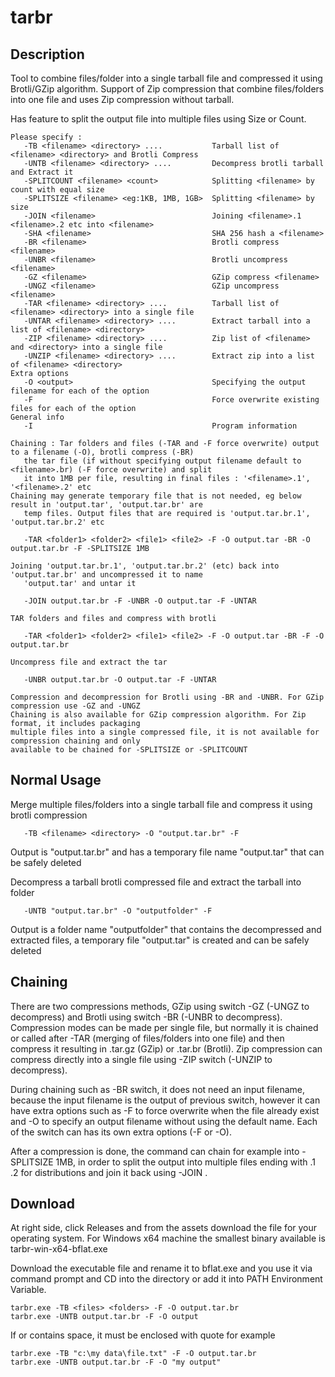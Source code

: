 # tarbr

## Description
Tool to combine files/folder into a single tarball file and compressed it using Brotli/GZip algorithm. Support of Zip compression that combine files/folders into one file and uses Zip compression without tarball.

Has feature to split the output file into multiple files using Size or Count.

```
Please specify :
   -TB <filename> <directory> ....           Tarball list of <filename> <directory> and Brotli Compress
   -UNTB <filename> <directory> ....         Decompress brotli tarball and Extract it
   -SPLITCOUNT <filename> <count>            Splitting <filename> by count with equal size
   -SPLITSIZE <filename> <eg:1KB, 1MB, 1GB>  Splitting <filename> by size
   -JOIN <filename>                          Joining <filename>.1 <filename>.2 etc into <filename>
   -SHA <filename>                           SHA 256 hash a <filename>
   -BR <filename>                            Brotli compress <filename>
   -UNBR <filename>                          Brotli uncompress <filename>
   -GZ <filename>                            GZip compress <filename>
   -UNGZ <filename>                          GZip uncompress <filename>
   -TAR <filename> <directory> ....          Tarball list of <filename> <directory> into a single file
   -UNTAR <filename> <directory> ....        Extract tarball into a list of <filename> <directory>
   -ZIP <filename> <directory> ....          Zip list of <filename> and <directory> into a single file
   -UNZIP <filename> <directory> ....        Extract zip into a list of <filename> <directory>
Extra options
   -O <output>                               Specifying the output filename for each of the option
   -F                                        Force overwrite existing files for each of the option
General info
   -I                                        Program information

Chaining : Tar folders and files (-TAR and -F force overwrite) output to a filename (-O), brotli compress (-BR)
   the tar file (if without specifying output filename default to <filename>.br) (-F force overwrite) and split
   it into 1MB per file, resulting in final files : '<filename>.1', '<filename>.2' etc
Chaining may generate temporary file that is not needed, eg below result in 'output.tar', 'output.tar.br' are
   temp files. Output files that are required is 'output.tar.br.1', 'output.tar.br.2' etc

   -TAR <folder1> <folder2> <file1> <file2> -F -O output.tar -BR -O output.tar.br -F -SPLITSIZE 1MB

Joining 'output.tar.br.1', 'output.tar.br.2' (etc) back into 'output.tar.br' and uncompressed it to name
   'output.tar' and untar it

   -JOIN output.tar.br -F -UNBR -O output.tar -F -UNTAR

TAR folders and files and compress with brotli

   -TAR <folder1> <folder2> <file1> <file2> -F -O output.tar -BR -F -O output.tar.br

Uncompress file and extract the tar

   -UNBR output.tar.br -O output.tar -F -UNTAR

Compression and decompression for Brotli using -BR and -UNBR. For GZip compression use -GZ and -UNGZ
Chaining is also available for GZip compression algorithm. For Zip format, it includes packaging
multiple files into a single compressed file, it is not available for compression chaining and only
available to be chained for -SPLITSIZE or -SPLITCOUNT
```

## Normal Usage
Merge multiple files/folders into a single tarball file and compress it using brotli compression

```
   -TB <filename> <directory> -O "output.tar.br" -F
```

Output is "output.tar.br" and has a temporary file name "output.tar" that can be safely deleted

Decompress a tarball brotli compressed file and extract the tarball into folder

```
   -UNTB "output.tar.br" -O "outputfolder" -F
```
Output is a folder name "outputfolder" that contains the decompressed and extracted files, a temporary file "output.tar" is created and can be safely deleted

## Chaining
There are two compressions methods, GZip using switch -GZ (-UNGZ to decompress) and Brotli using switch -BR (-UNBR to decompress). Compression modes can be made per single file, but normally it is chained or called after -TAR (merging of files/folders into one file) and then compress it resulting in .tar.gz (GZip) or .tar.br (Brotli). Zip compression can compress directly into a single file using -ZIP switch (-UNZIP to decompress).

During chaining such as -BR switch, it does not need an input filename, because the input filename is the output of previous switch, however it can have extra options such as -F to force overwrite when the file already exist and -O to specify an output filename without using the default name. Each of the switch can has its own extra options (-F or -O).

After a compression is done, the command can chain for example into -SPLITSIZE 1MB, in order to split the output into multiple files ending with <filename>.1 <filename>.2 for distributions and join it back using -JOIN <filename>.
   
## Download
At right side, click Releases and from the assets download the file for your operating system. For Windows x64 machine the smallest binary available is tarbr-win-x64-bflat.exe

Download the executable file and rename it to bflat.exe and you use it via command prompt and CD into the directory or add it into PATH Environment Variable.
```
tarbr.exe -TB <files> <folders> -F -O output.tar.br
tarbr.exe -UNTB output.tar.br -F -O output
```
If <files> or <folders> contains space, it must be enclosed with quote for example 
```
tarbr.exe -TB "c:\my data\file.txt" -F -O output.tar.br
tarbr.exe -UNTB output.tar.br -F -O "my output"
```
